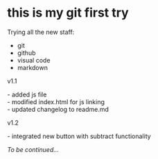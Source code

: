 # this is my git first try

Trying all the new staff: 
- git
- github
- visual code
- markdown

v1.1

\- added js file  
\- modified index.html for js linking  
\- updated changelog to readme.md

v1.2

\- integrated new button with subtract functionality

_To be continued..._